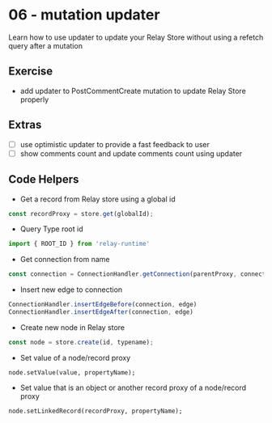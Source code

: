 # 06 - mutation updater

Learn how to use updater to update your Relay Store without using a refetch query after a mutation

## Exercise

- add updater to PostCommentCreate mutation to update Relay Store properly

## Extras

- [ ] use optimistic updater to provide a fast feedback to user
- [ ] show comments count and update comments count using updater

## Code Helpers
- Get a record from Relay store using a global id
```js
const recordProxy = store.get(globalId);
```

- Query Type root id
```js
import { ROOT_ID } from 'relay-runtime'
```

- Get connection from name
```js
const connection = ConnectionHandler.getConnection(parentProxy, connectionName);
``` 

- Insert new edge to connection
```jsx
ConnectionHandler.insertEdgeBefore(connection, edge)
ConnectionHandler.insertEdgeAfter(connection, edge)
```

- Create new node in Relay store
```js
const node = store.create(id, typename);
```

- Set value of a node/record proxy
```
node.setValue(value, propertyName);
```

- Set value that is an object or another record proxy of a node/record proxy
```
node.setLinkedRecord(recordProxy, propertyName);
```
